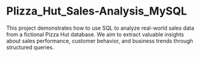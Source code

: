 # PIizza_Hut_Sales-Analysis_MySQL
This project demonstrates how to use SQL to analyze real-world sales data from a fictional Pizza Hut database. We aim to extract valuable insights about sales performance, customer behavior, and business trends through structured queries.
